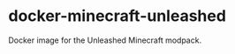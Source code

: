 docker-minecraft-unleashed
==========================

Docker image for the Unleashed Minecraft modpack.
